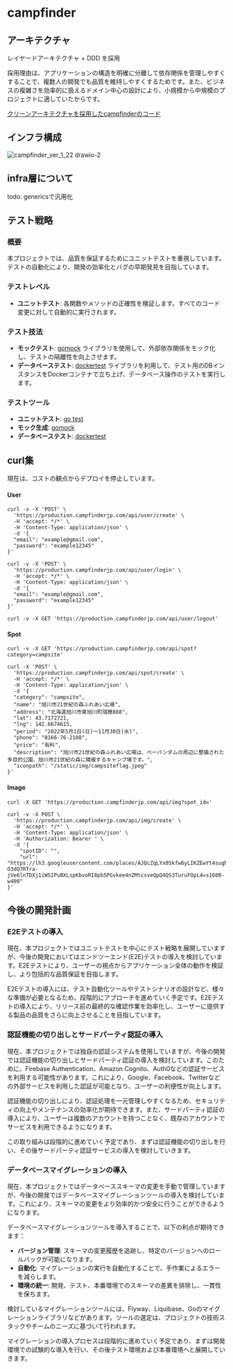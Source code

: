 # campfinder

## アーキテクチャ
レイヤードアーキテクチャ + DDD を採用

採用理由は、アプリケーションの構造を明確に分離して依存関係を管理しやすくすることで、複数人の開発でも品質を維持しやすくするためです。また、ビジネスの複雑さを効率的に扱えるドメイン中心の設計により、小規模から中規模のプロジェクトに適していたからです。

[クリーンアーキテクチャを採用したcampfinderのコード](https://github.com/tusmasoma/clean-architecture-campfinder/tree/main)

## インフラ構成
![campfinder_ver_1_22 drawio-2](https://github.com/tusmasoma/campfinder/assets/104899572/073b3d49-8c7c-4b9f-9227-e4a6a99dee39)

## infra層について
todo: genericsで汎用化

## テスト戦略
### 概要
本プロジェクトでは、品質を保証するためにユニットテストを重視しています。テストの自動化により、開発の効率化とバグの早期発見を目指しています。

### テストレベル
- **ユニットテスト**: 各関数やメソッドの正確性を検証します。すべてのコード変更に対して自動的に実行されます。

### テスト技法
- **モックテスト**: [gomock](https://github.com/golang/mock) ライブラリを使用して、外部依存関係をモック化し、テストの隔離性を向上させます。
- **データベーステスト**: [dockertest](https://github.com/ory/dockertest) ライブラリを利用して、テスト用のDBインスタンスをDockerコンテナで立ち上げ、データベース操作のテストを実行します。

### テストツール
- **ユニットテスト**: [go test](https://golang.org/pkg/testing/)
- **モック生成**: [gomock](https://github.com/golang/mock)
- **データベーステスト**: [dockertest](https://github.com/ory/dockertest)



## curl集
現在は、コストの観点からデプロイを停止しています。

#### User
```
curl -v -X 'POST' \
  'https://production.campfinderjp.com/api/user/create' \
  -H 'accept: */*' \
  -H 'Content-Type: application/json' \
  -d '{
  "email": "example@gmail.com",
  "password": "example12345"
}'
```

```
curl -v -X 'POST' \
  'https://production.campfinderjp.com/api/user/login' \
  -H 'accept: */*' \
  -H 'Content-Type: application/json' \
  -d '{
  "email": "example@gmail.com",
  "password": "example12345"
}'
```

```
curl -v -X GET 'https://production.campfinderjp.com/api/user/logout'
```

#### Spot
```
curl -v -X GET 'https://production.campfinderjp.com/api/spot?category=campsite'         
```

```
curl -X 'POST' \
  'https://production.campfinderjp.com/api/spot/create' \
  -H 'accept: */*' \
  -H 'Content-Type: application/json' \
  -d '{
  "category": "campsite",
  "name": "旭川市21世紀の森ふれあい広場",
  "address": "北海道旭川市東旭川町瑞穂888",
  "lat": 43.7172721,
  "lng": 142.6674615,
  "period": "2022年5月1日(日)～11月30日(水)",
  "phone": "0166-76-2108",
  "price": "有料",
  "description": "旭川市21世紀の森ふれあい広場は、ペーパンダムの周辺に整備された多目的公園、旭川市21世紀の森に隣接するキャンプ場です。",
  "iconpath": "/static/img/campsiteflag.jpeg"
}'
```

#### Image
```
curl -X GET 'https://production.campfinderjp.com/api/img?spot_id='
```

```
curl -v -X POST \  
  'https://production.campfinderjp.com/api/img/create' \
  -H 'accept: */*' \
  -H 'Content-Type: application/json' \
  -H 'Authorization: Bearer ' \
  -d '{
    "spotID": "",
    "url": "https://lh3.googleusercontent.com/places/AJQcZqLYx0Skfw6yLIKZEwYt4sugN-O3dQ7RTra-jVe6lnTDXj1iW5IPuBXLspKbvoRI8pb5PGvkee4nZMtcsveQpQ4QS3TuruFOpL4=s1600-w400"
}'
```

## 今後の開発計画

### E2Eテストの導入
現在、本プロジェクトではユニットテストを中心にテスト戦略を展開していますが、今後の開発においてはエンドツーエンド(E2E)テストの導入を検討しています。E2Eテストにより、ユーザーの視点からアプリケーション全体の動作を検証し、より包括的な品質保証を目指します。

E2Eテストの導入には、テスト自動化ツールやテストシナリオの設計など、様々な準備が必要となるため、段階的にアプローチを進めていく予定です。E2Eテストの導入により、リリース前の最終的な確認作業を効率化し、ユーザーに提供する製品の品質をさらに向上させることを目指しています。

### 認証機能の切り出しとサードパーティ認証の導入
現在、本プロジェクトでは独自の認証システムを使用していますが、今後の開発では認証機能の切り出しとサードパーティ認証の導入を検討しています。このために、Firebase Authentication、Amazon Cognito、Auth0などの認証サービスを利用する可能性があります。これにより、Google、Facebook、Twitterなどの外部サービスを利用した認証が可能となり、ユーザーの利便性が向上します。

認証機能の切り出しにより、認証処理を一元管理しやすくなるため、セキュリティの向上やメンテナンスの効率化が期待できます。また、サードパーティ認証の導入により、ユーザーは複数のアカウントを持つことなく、既存のアカウントでサービスを利用できるようになります。

この取り組みは段階的に進めていく予定であり、まずは認証機能の切り出しを行い、その後サードパーティ認証サービスの導入を検討していきます。

### データベースマイグレーションの導入
現在、本プロジェクトではデータベーススキーマの変更を手動で管理していますが、今後の開発ではデータベースマイグレーションツールの導入を検討しています。これにより、スキーマの変更をより効率的かつ安全に行うことができるようになります。

データベースマイグレーションツールを導入することで、以下の利点が期待できます：
- **バージョン管理**: スキーマの変更履歴を追跡し、特定のバージョンへのロールバックが可能になります。
- **自動化**: マイグレーションの実行を自動化することで、手作業によるエラーを減らします。
- **環境の統一**: 開発、テスト、本番環境でのスキーマの差異を排除し、一貫性を保ちます。

検討しているマイグレーションツールには、Flyway、Liquibase、Goのマイグレーションライブラリなどがあります。ツールの選定は、プロジェクトの技術スタックやチームのニーズに基づいて行われます。

マイグレーションの導入プロセスは段階的に進めていく予定であり、まずは開発環境での試験的な導入を行い、その後テスト環境および本番環境へと展開していきます。
